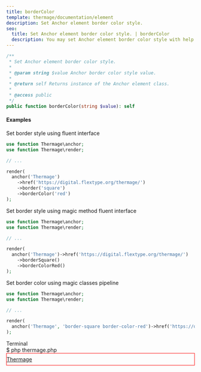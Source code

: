 ```yaml
---
title: borderColor
template: thermage/documentation/element
description: Set Anchor element border color style.
seo:
  title: Set Anchor element border color style. | borderColor
  description: You may set Anchor element border color style with help of method borderColor
---
```


```php
/**
 * Set Anchor element border color style.
 *
 * @param string $value Anchor border color style value.
 *
 * @return self Returns instance of the Anchor element class.
 *
 * @access public
 */
public function borderColor(string $value): self
```

#### Examples

Set border style using fluent interface
```php
use function Thermage\anchor;
use function Thermage\render;

// ...

render( 
  anchor('Thermage')
    ->href('https://digital.flextype.org/thermage/')
    ->border('square')
    ->borderColor('red')
);
```

Set border style using magic method fluent interface
```php
use function Thermage\anchor;
use function Thermage\render;

// ...

render(
  anchor('Thermage')->href('https://digital.flextype.org/thermage/')
    ->borderSquare()
    ->borderColorRed()
);
```

Set border color using magic classes pipeline
```php
use function Thermage\anchor;
use function Thermage\render;

// ...

render(
  anchor('Thermage', 'border-square border-color-red')->href('https://digital.flextype.org/thermage/')
);
```

<div class="terminal">
  <div class="terminal-header">Terminal</div>
  <div class="terminal-body">
    <div class="terminal-command">$ php thermage.php</div>
    <div class="el-div" style="width: 100%; color: white; text-align: left;"><div style="border: 1px solid red!important; padding-left: 0px; padding-top: 7px; padding-bottom:7px;"><div class="el-a"><a href="https://digital.flextype.org/thermage/">Thermage</a></div></div></div>
  </div>
</div>
